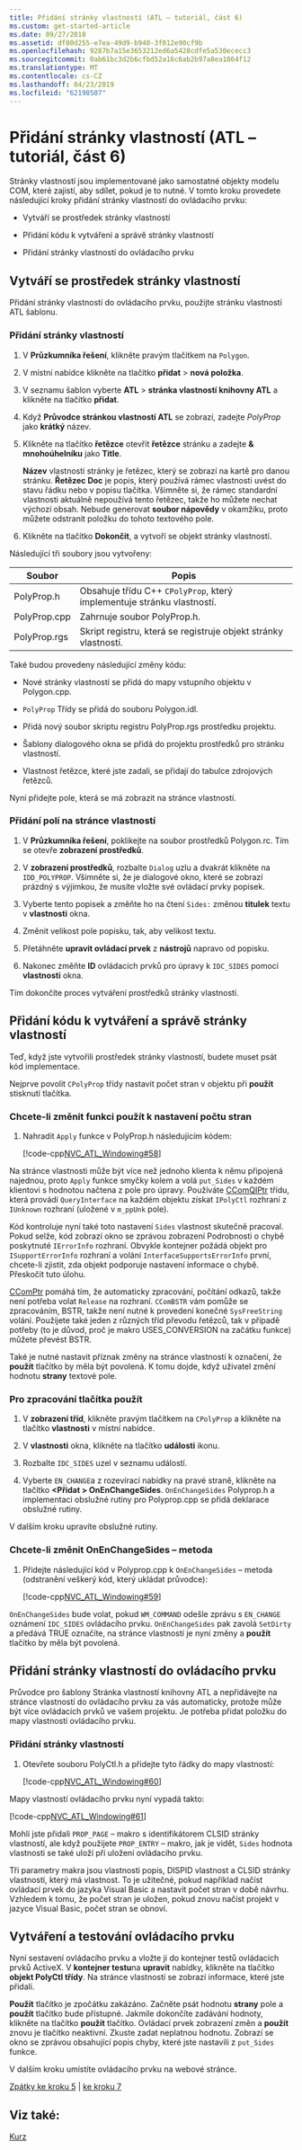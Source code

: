 ```yaml
---
title: Přidání stránky vlastností (ATL – tutoriál, část 6)
ms.custom: get-started-article
ms.date: 09/27/2018
ms.assetid: df80d255-e7ea-49d9-b940-3f012e90cf9b
ms.openlocfilehash: 9287b7a15e3653212ed6a5428cdfe5a530ececc3
ms.sourcegitcommit: 0ab61bc3d2b6cfbd52a16c6ab2b97a8ea1864f12
ms.translationtype: MT
ms.contentlocale: cs-CZ
ms.lasthandoff: 04/23/2019
ms.locfileid: "62198507"
---
```

# <a name="adding-a-property-page-atl-tutorial-part-6"></a>Přidání stránky vlastností (ATL – tutoriál, část 6)

Stránky vlastností jsou implementované jako samostatné objekty modelu COM, které zajistí, aby sdílet, pokud je to nutné. V tomto kroku provedete následující kroky přidání stránky vlastností do ovládacího prvku:

- Vytváří se prostředek stránky vlastností

- Přidání kódu k vytváření a správě stránky vlastností

- Přidání stránky vlastností do ovládacího prvku

## <a name="creating-the-property-page-resource"></a>Vytváří se prostředek stránky vlastností

Přidání stránky vlastností do ovládacího prvku, použijte stránku vlastností ATL šablonu.

### <a name="to-add-a-property-page"></a>Přidání stránky vlastností

1. V **Průzkumníka řešení**, klikněte pravým tlačítkem na `Polygon`.

1. V místní nabídce klikněte na tlačítko **přidat** > **nová položka**.

1. V seznamu šablon vyberte **ATL** > **stránka vlastností knihovny ATL** a klikněte na tlačítko **přidat**.

1. Když **Průvodce stránkou vlastností ATL** se zobrazí, zadejte *PolyProp* jako **krátký** název.

1. Klikněte na tlačítko **řetězce** otevřít **řetězce** stránku a zadejte **& mnohoúhelníku** jako **Title**.

   **Název** vlastnosti stránky je řetězec, který se zobrazí na kartě pro danou stránku. **Řetězec Doc** je popis, který používá rámec vlastnosti uvést do stavu řádku nebo v popisu tlačítka. Všimněte si, že rámec standardní vlastnosti aktuálně nepoužívá tento řetězec, takže ho můžete nechat výchozí obsah. Nebude generovat **soubor nápovědy** v okamžiku, proto můžete odstranit položku do tohoto textového pole.

1. Klikněte na tlačítko **Dokončit**, a vytvoří se objekt stránky vlastností.

Následující tři soubory jsou vytvořeny:

|Soubor|Popis|
|----------|-----------------|
|PolyProp.h|Obsahuje třídu C++ `CPolyProp`, který implementuje stránku vlastností.|
|PolyProp.cpp|Zahrnuje soubor PolyProp.h.|
|PolyProp.rgs|Skript registru, která se registruje objekt stránky vlastností.|

Také budou provedeny následující změny kódu:

- Nové stránky vlastností se přidá do mapy vstupního objektu v Polygon.cpp.

- `PolyProp` Třídy se přidá do souboru Polygon.idl.

- Přidá nový soubor skriptu registru PolyProp.rgs prostředku projektu.

- Šablony dialogového okna se přidá do projektu prostředků pro stránku vlastností.

- Vlastnost řetězce, které jste zadali, se přidají do tabulce zdrojových řetězců.

Nyní přidejte pole, která se má zobrazit na stránce vlastností.

### <a name="to-add-fields-to-the-property-page"></a>Přidání polí na stránce vlastností

1. V **Průzkumníka řešení**, poklikejte na soubor prostředků Polygon.rc. Tím se otevře **zobrazení prostředků**.

1. V **zobrazení prostředků**, rozbalte `Dialog` uzlu a dvakrát klikněte na `IDD_POLYPROP`. Všimněte si, že je dialogové okno, které se zobrazí prázdný s výjimkou, že musíte vložte své ovládací prvky popisek.

1. Vyberte tento popisek a změňte ho na čtení `Sides:` změnou **titulek** textu v **vlastnosti** okna.

1. Změnit velikost pole popisku, tak, aby velikost textu.

1. Přetáhněte **upravit ovládací prvek** z **nástrojů** napravo od popisku.

1. Nakonec změňte **ID** ovládacích prvků pro úpravy k `IDC_SIDES` pomocí **vlastnosti** okna.

Tím dokončíte proces vytváření prostředků stránky vlastností.

## <a name="adding-code-to-create-and-manage-the-property-page"></a>Přidání kódu k vytváření a správě stránky vlastností

Teď, když jste vytvořili prostředek stránky vlastností, budete muset psát kód implementace.

Nejprve povolit `CPolyProp` třídy nastavit počet stran v objektu při **použít** stisknutí tlačítka.

### <a name="to-modify-the-apply-function-to-set-the-number-of-sides"></a>Chcete-li změnit funkci použít k nastavení počtu stran

1. Nahradit `Apply` funkce v PolyProp.h následujícím kódem:

    [!code-cpp[NVC_ATL_Windowing#58](../atl/codesnippet/cpp/adding-a-property-page-atl-tutorial-part-6_1.h)]

Na stránce vlastnosti může být více než jednoho klienta k němu připojená najednou, proto `Apply` funkce smyčky kolem a volá `put_Sides` v každém klientovi s hodnotou načtena z pole pro úpravy. Používáte [CComQIPtr](../atl/reference/ccomqiptr-class.md) třídu, která provádí `QueryInterface` na každém objektu získat `IPolyCtl` rozhraní z `IUnknown` rozhraní (uložené v `m_ppUnk` pole).

Kód kontroluje nyní také toto nastavení `Sides` vlastnost skutečně pracoval. Pokud selže, kód zobrazí okno se zprávou zobrazení Podrobnosti o chybě poskytnuté `IErrorInfo` rozhraní. Obvykle kontejner požádá objekt pro `ISupportErrorInfo` rozhraní a volání `InterfaceSupportsErrorInfo` první, chcete-li zjistit, zda objekt podporuje nastavení informace o chybě. Přeskočit tuto úlohu.

[CComPtr](../atl/reference/ccomptr-class.md) pomáhá tím, že automaticky zpracování, počítání odkazů, takže není potřeba volat `Release` na rozhraní. `CComBSTR` vám pomůže se zpracováním, BSTR, takže není nutné k provedení konečné `SysFreeString` volání. Použijete také jeden z různých tříd převodu řetězců, tak v případě potřeby (to je důvod, proč je makro USES_CONVERSION na začátku funkce) můžete převést BSTR.

Také je nutné nastavit příznak změny na stránce vlastností k označení, že **použít** tlačítko by měla být povolená. K tomu dojde, když uživatel změní hodnotu **strany** textové pole.

### <a name="to-handle-the-apply-button"></a>Pro zpracování tlačítka použít

1. V **zobrazení tříd**, klikněte pravým tlačítkem na `CPolyProp` a klikněte na tlačítko **vlastnosti** v místní nabídce.

1. V **vlastnosti** okna, klikněte na tlačítko **události** ikonu.

1. Rozbalte `IDC_SIDES` uzel v seznamu událostí.

1. Vyberte `EN_CHANGE`a z rozevírací nabídky na pravé straně, klikněte na tlačítko  **\<Přidat > OnEnChangeSides**. `OnEnChangeSides` Polyprop.h a implementaci obslužné rutiny pro Polyprop.cpp se přidá deklarace obslužné rutiny.

V dalším kroku upravíte obslužné rutiny.

### <a name="to-modify-the-onenchangesides-method"></a>Chcete-li změnit OnEnChangeSides – metoda

1. Přidejte následující kód v Polyprop.cpp k `OnEnChangeSides` – metoda (odstranění veškerý kód, který ukládat průvodce):

    [!code-cpp[NVC_ATL_Windowing#59](../atl/codesnippet/cpp/adding-a-property-page-atl-tutorial-part-6_2.cpp)]

`OnEnChangeSides` bude volat, pokud `WM_COMMAND` odešle zprávu s `EN_CHANGE` oznámení `IDC_SIDES` ovládacího prvku. `OnEnChangeSides` pak zavolá `SetDirty` a předává TRUE označíte, na stránce vlastností je nyní změny a **použít** tlačítko by měla být povolená.

## <a name="adding-the-property-page-to-the-control"></a>Přidání stránky vlastností do ovládacího prvku

Průvodce pro šablony Stránka vlastností knihovny ATL a nepřidávejte na stránce vlastností do ovládacího prvku za vás automaticky, protože může být více ovládacích prvků ve vašem projektu. Je potřeba přidat položku do mapy vlastností ovládacího prvku.

### <a name="to-add-the-property-page"></a>Přidání stránky vlastností

1. Otevřete souboru PolyCtl.h a přidejte tyto řádky do mapy vlastností:

    [!code-cpp[NVC_ATL_Windowing#60](../atl/codesnippet/cpp/adding-a-property-page-atl-tutorial-part-6_3.h)]

Mapy vlastností ovládacího prvku nyní vypadá takto:

[!code-cpp[NVC_ATL_Windowing#61](../atl/codesnippet/cpp/adding-a-property-page-atl-tutorial-part-6_4.h)]

Mohli jste přidali `PROP_PAGE` – makro s identifikátorem CLSID stránky vlastností, ale když použijete `PROP_ENTRY` – makro, jak je vidět, `Sides` hodnota vlastnosti se také uloží při uložení ovládacího prvku.

Tři parametry makra jsou vlastnosti popis, DISPID vlastnost a CLSID stránky vlastností, který má vlastnost. To je užitečné, pokud například načíst ovládací prvek do jazyka Visual Basic a nastavit počet stran v době návrhu. Vzhledem k tomu, že počet stran je uložen, pokud znovu načíst projekt v jazyce Visual Basic, počet stran se obnoví.

## <a name="building-and-testing-the-control"></a>Vytváření a testování ovládacího prvku

Nyní sestavení ovládacího prvku a vložte ji do kontejner testů ovládacích prvků ActiveX. V **kontejner testu**na **upravit** nabídky, klikněte na tlačítko **objekt PolyCtl třídy**. Na stránce vlastností se zobrazí informace, které jste přidali.

**Použít** tlačítko je zpočátku zakázáno. Začněte psát hodnotu **strany** pole a **použít** tlačítko bude přístupné. Jakmile dokončíte zadávání hodnoty, klikněte na tlačítko **použít** tlačítko. Ovládací prvek zobrazení změn a **použít** znovu je tlačítko neaktivní. Zkuste zadat neplatnou hodnotu. Zobrazí se okno se zprávou obsahující popis chyby, které jste nastavili z `put_Sides` funkce.

V dalším kroku umístíte ovládacího prvku na webové stránce.

[Zpátky ke kroku 5](../atl/adding-an-event-atl-tutorial-part-5.md) &#124; [ke kroku 7](../atl/putting-the-control-on-a-web-page-atl-tutorial-part-7.md)

## <a name="see-also"></a>Viz také:

[Kurz](../atl/active-template-library-atl-tutorial.md)
